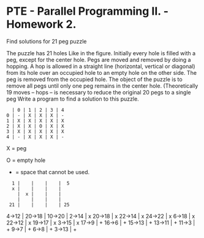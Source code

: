 # PTE - Parallel Programming II. - Homework 2.
Find solutions for 21 peg puzzle

The puzzle has 21 holes Like in the figure. Initially every hole is filled with a peg, except for the
center hole. Pegs are moved and removed by doing a hopping. A hop is allowed in a straight line
(horizontal, vertical or diagonal) from its hole over an occupied hole to an empty hole on the other
side. The peg is removed from the occupied hole. The object of the puzzle is to remove all pegs
until only one peg remains in the center hole. (Theoretically 19 moves – hops – is necessary to
reduce the original 20 pegs to a single peg
Write a program to find a solution to this puzzle.

```
  | 0 | 1 | 2 | 3 | 4
0 | - | X | X | X | - 
1 | X | X | X | X | X 
2 | X | X | O | X | X
3 | X | X | X | X | X
4 | - | X | X | X | -
```

  X = peg

  O = empty hole

  - = space that cannot be used.

```
  1 |    |    |    |  5 
  x |    |    |    |    
    |  x |    |    |   
    |    |    |    |    
 21 |    |    |    | 25
```
4->12 | 
20->18 | 
10->20 | 
2->14 | x
20->18 | x
22->14 | x
24->22 | x
6->18 | x
22->12 | x
19->17 | x
3->15 | x
17->9 | +
16->6 | +
15->13 | +
13->11 | +
11->3 | +
9->7 | +
6->8 |  +
3->13 | +